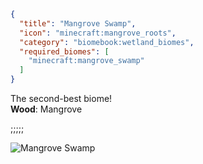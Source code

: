 ```json
{
  "title": "Mangrove Swamp",
  "icon": "minecraft:mangrove_roots",
  "category": "biomebook:wetland_biomes",
  "required_biomes": [
    "minecraft:mangrove_swamp"
  ]
}
```

The second-best biome!\
**Wood**: Mangrove

;;;;;

![Mangrove Swamp](biomebook:textures/gui/biomes/mangrove_swamp.png,fit)